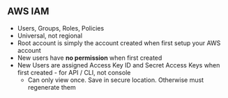 ## AWS IAM

- Users, Groups, Roles, Policies
- Universal, not regional
- Root account is simply the account created when first setup your AWS account
- New users have **no permission** when first created
- New Users are assigned Access Key ID and Secret Access Keys when first created - for API / CLI, not console
    - Can only view once. Save in secure location. Otherwise must regenerate them
